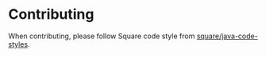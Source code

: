# Contributing

When contributing, please follow Square code style from [square/java-code-styles](https://github.com/square/java-code-styles).